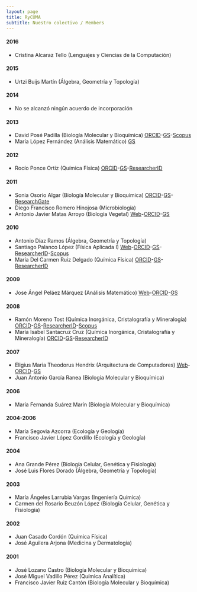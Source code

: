 ```yaml
---
layout: page
title: RyCUMA
subtitle: Nuestro colectivo / Members
---
```


#### 2016
- Cristina Alcaraz Tello (Lenguajes y Ciencias de la Computación)
#### 2015
- Urtzi Buijs Martín (Álgebra, Geometría y Topología)

#### 2014
- No se alcanzó ningún acuerdo de incorporación

#### 2013
- David Posé Padilla (Biología Molecular y Bioquímica) [ORCID](http://orcid.org/0000-0003-3332-4661)-[GS](https://scholar.google.es/citations?user=EAee2uoAAAAJ)-[Scopus](http://www.scopus.com/authid/detail.uri?authorId=26665090000)
- María López Fernández (Análisis Matemático) [GS](https://scholar.google.com/citations?user=6honbdYAAAAJ)

#### 2012
- Rocío Ponce Ortiz (Química Física) [ORCID](http://orcid.org/0000-0002-3836-3494)-[GS](https://scholar.google.es/citations?user=wKrQwBUAAAAJ)-[ResearcherID](http://www.researcherid.com/rid/B-3730-2013)

#### 2011
- Sonia Osorio Algar (Biología Molecular y Bioquímica) [ORCID](http://orcid.org/0000-0002-0159-6091)-[GS](https://scholar.google.es/citations?user=HVgKJBMAAAAJ)-[ResearchGate](https://www.researchgate.net/profile/Sonia_Osorio)
- Diego Francisco Romero Hinojosa (Microbiología)
- Antonio Javier Matas Arroyo (Biología Vegetal) [Web](http://goo.gl/rwRLGT)-[ORCID](http://orcid.org/0000-0003-4348-3930)-[GS](https://scholar.google.es/citations?user=oGQLLGoAAAAJ)

#### 2010
- Antonio Díaz Ramos (Álgebra, Geometría y Topología)
- Santiago Palanco López (Física Aplicada I) [Web](http://goo.gl/9fsVLp)-[ORCID](http://orcid.org/0000-0002-8246-7995)-[GS](https://scholar.google.es/citations?user=ob2SIvgAAAAJ)-[ResearcherID](http://www.researcherid.com/rid/E-3418-2012)-[Scopus](http://www.scopus.com/authid/detail.uri?authorId=6601980282)
- María Del Carmen Ruiz Delgado (Química Física) [ORCID](http://orcid.org/0000-0001-8180-7153)-[GS](https://scholar.google.es/citations?user=gQX-TT8AAAAJ)-[ResearcherID](http://www.researcherid.com/rid/F-7038-2013)

#### 2009
- Jose Ángel Peláez Márquez (Análisis Matemático) [Web](http://webpersonal.uma.es/~JAPELAEZ/)-[ORCID](http://orcid.org/0000-0003-2324-7308)-[GS](https://scholar.google.es/citations?user=mUHgrhEAAAAJ)

#### 2008
- Ramón Moreno Tost (Química Inorgánica, Cristalografía y Mineralogía) [ORCID](http://orcid.org/0000-0002-3704-1215)-[GS](https://scholar.google.com/citations?user=gNlvYnsAAAAJ)-[ResearcherID](http://www.researcherid.com/rid/B-4190-2011)-[Scopus](http://www.scopus.com/authid/detail.uri?authorId=6506603227)
- María Isabel Santacruz Cruz (Química Inorgánica, Cristalografía y Mineralogía) [ORCID](http://orcid.org/0000-0001-7856-2837)-[GS](https://scholar.google.com/citations?user=Zg009S8AAAAJ)-[ResearcherID](http://www.researcherid.com/rid/D-4662-2009)

#### 2007
- Eligius Maria Theodorus Hendrix (Arquitectura de Computadores) [Web](https://sites.google.com/site/eligiushendrix/)-[ORCID](http://orcid.org/0000-0003-1572-1436)-[GS](https://scholar.google.es/citations?user=nK40ploAAAAJ)
- Juan Antonio García Ranea (Biología Molecular y Bioquímica)

#### 2006
- María Fernanda Suárez Marín (Biología Molecular y Bioquímica)

#### 2004-2006
- María Segovia Azcorra (Ecología y Geología)
- Francisco Javier López Gordillo (Ecología y Geología)

#### 2004
- Ana Grande Pérez (Biología Celular, Genética y Fisiología)
- José Luis Flores Dorado (Álgebra, Geometría y Topología)

#### 2003
- María Ángeles Larrubia Vargas (Ingeniería Química)
- Carmen del Rosario Beuzón López (Biología Celular, Genética y Fisiología)

#### 2002
- Juan Casado Cordón (Química Física)
- José Aguilera Arjona (Medicina y Dermatología)

#### 2001
- José Lozano Castro (Biología Molecular y Bioquímica)
- José Miguel Vadillo Pérez (Química Analítica)
- Francisco Javier Ruiz Cantón (Biología Molecular y Bioquímica)

